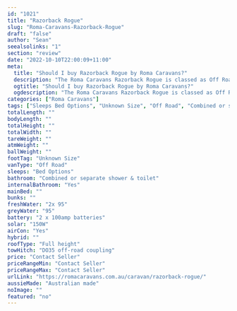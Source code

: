 ```yaml
---
id: "1021"
title: "Razorback Rogue"
slug: "Roma-Caravans-Razorback-Rogue"
draft: "false"
author: "Sean"
seealsolinks: "1"
section: "review"
date: "2022-10-10T22:00:09+11:00"
meta:
  title: "Should I buy Razorback Rogue by Roma Caravans?"
  description: "The Roma Caravans Razorback Rogue is classed as Off Road, and sleeps Bed Options people. It is Australian made and comes in at Unknown Size. It generally has Combined or separate shower & toilet."
  ogtitle: "Should I buy Razorback Rogue by Roma Caravans?"
  ogdescription: "The Roma Caravans Razorback Rogue is classed as Off Road, and sleeps Bed Options people. It is Australian made and comes in at Unknown Size. It generally has Combined or separate shower & toilet."
categories: ["Roma Caravans"]
tags: ["Sleeps Bed Options", "Unknown Size", "Off Road", "Combined or separate shower & toilet", "Full height", "Price Unknown", "Australian made"]
totalLength: ""
bodyLength: ""
totalHeight: ""
totalWidth: ""
tareWeight: ""
atmWeight: ""
ballWeight: ""
footTag: "Unknown Size"
vanType: "Off Road"
sleeps: "Bed Options"
bathroom: "Combined or separate shower & toilet"
internalBathroom: "Yes"
mainBed: ""
bunks: ""
freshWater: "2x 95"
greyWater: "95"
battery: "2 x 100amp batteries"
solar: "150W"
airCon: "Yes"
hybrid: ""
roofType: "Full height"
towHitch: "DO35 off-road coupling"
price: "Contact Seller"
priceRangeMin: "Contact Seller"
priceRangeMax: "Contact Seller"
urlLink: "https://romacaravans.com.au/caravan/razorback-rogue/"
aussieMade: "Australian made"
noImage: ""
featured: "no"
---
```


